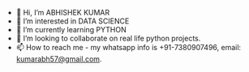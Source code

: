 - 👋 Hi, I’m ABHISHEK KUMAR
- 👀 I’m interested in DATA SCIENCE
- 🌱 I’m currently learning PYTHON
- 💞️ I’m looking to collaborate on real life python projects.
- 📫 How to reach me - my whatsapp info is +91-7380907496,
                       email: kumarabh57@gmail.com.

<!---
kumarabh57/kumarabh57 is a ✨ special ✨ repository because its `README.md` (this file) appears on your GitHub profile.
You can click the Preview link to take a look at your changes.
--->
